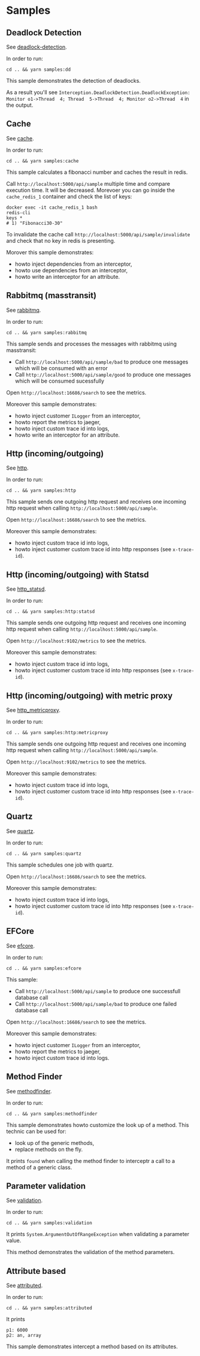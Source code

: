 # Samples

## Deadlock Detection

See [deadlock-detection](deadlock-detection).

In order to run:
```
cd .. && yarn samples:dd
```

This sample demonstrates the detection of deadlocks.

As a result you'll see `Interception.DeadlockDetection.DeadlockException: Monitor o1->Thread  4; Thread  5->Thread  4; Monitor o2->Thread  4` in the output.

## Cache

See [cache](cache).

In order to run:
```
cd .. && yarn samples:cache
```

This sample calculates a fibonacci number and caches the result in redis.

Call `http://localhost:5000/api/sample` multiple time and compare execution time. It will be decreased.
Morevoer you can go inside the `cache_redis_1` container and check the list of keys:

```
docker exec -it cache_redis_1 bash
redis-cli
keys *
# 1) "Fibonacci30-30"
```

To invalidate the cache call `http://localhost:5000/api/sample/invalidate` and check that no key in redis is presenting.

Morover this sample demonstrates:
 - howto inject dependencies from an interceptor,
 - howto use  dependencies from an interceptor,
 - howto write an interceptor for an attribute.

## Rabbitmq (masstransit)

See [rabbitmq](rabbitmq).

In order to run:
```
cd .. && yarn samples:rabbitmq
```

This sample sends and processes the messages with rabbitmq using masstransit:
 - Call `http://localhost:5000/api/sample/bad` to produce one messages which will be consumed with an error
 - Call `http://localhost:5000/api/sample/good` to produce one messages which will be consumed sucessfully

Open `http://localhost:16686/search` to see the metrics.

Moreover this sample demonstrates:
 - howto inject customer `ILogger` from an interceptor,
 - howto report the metrics to jaeger,
 - howto inject custom trace id into logs,
 - howto write an interceptor for an attribute.

## Http (incoming/outgoing)

See [http](http).

In order to run:
```
cd .. && yarn samples:http
```

This sample sends one outgoing http request and receives one incoming http request when calling `http://localhost:5000/api/sample`.

Open `http://localhost:16686/search` to see the metrics.

Moreover this sample demonstrates:
 - howto inject custom trace id into logs,
 - howto inject customer custom trace id into http responses (see `x-trace-id`).

## Http (incoming/outgoing) with Statsd

See [http_statsd](http_statsd).

In order to run:
```
cd .. && yarn samples:http:statsd
```

This sample sends one outgoing http request and receives one incoming http request when calling `http://localhost:5000/api/sample`.

Open `http://localhost:9102/metrics` to see the metrics.

Moreover this sample demonstrates:
 - howto inject custom trace id into logs,
 - howto inject customer custom trace id into http responses (see `x-trace-id`).

## Http (incoming/outgoing) with metric proxy

See [http_metricproxy](http_metricproxy).

In order to run:
```
cd .. && yarn samples:http:metricproxy
```

This sample sends one outgoing http request and receives one incoming http request when calling `http://localhost:5000/api/sample`.

Open `http://localhost:9102/metrics` to see the metrics.

Moreover this sample demonstrates:
 - howto inject custom trace id into logs,
 - howto inject customer custom trace id into http responses (see `x-trace-id`).

## Quartz

See [quartz](quartz).

In order to run:
```
cd .. && yarn samples:quartz
```

This sample schedules one job with quartz.

Open `http://localhost:16686/search` to see the metrics.

Moreover this sample demonstrates:
 - howto inject custom trace id into logs,
 - howto inject customer custom trace id into http responses (see `x-trace-id`).

## EFCore

See [efcore](rabbefcoreitmq).

In order to run:
```
cd .. && yarn samples:efcore
```

This sample:
 - Call `http://localhost:5000/api/sample` to produce one successfull database call
 - Call `http://localhost:5000/api/sample/bad` to produce one failed database call

Open `http://localhost:16686/search` to see the metrics.

Moreover this sample demonstrates:
 - howto inject customer `ILogger` from an interceptor,
 - howto report the metrics to jaeger,
 - howto inject custom trace id into logs.

## Method Finder

See [methodfinder](methodfinder).

In order to run:
```
cd .. && yarn samples:methodfinder
```

This sample demonstrates howto customize the look up of a method.
This technic can be used for:
 - look up of the generic methods,
 - replace methods on the fly.

It prints `found` when calling the method finder to interceptr a call to a method of a generic class.

## Parameter validation

See [validation](validation).

In order to run:
```
cd .. && yarn samples:validation
```

It prints `System.ArgumentOutOfRangeException` when validating a parameter value.

This method demonstrates the validation of the method parameters.

## Attribute based

See [attributed](attributed).

In order to run:
```
cd .. && yarn samples:attributed
```

It prints
```
p1: 6000
p2: an, array
```

This sample demonstrates intercept a method based on its attributes.
